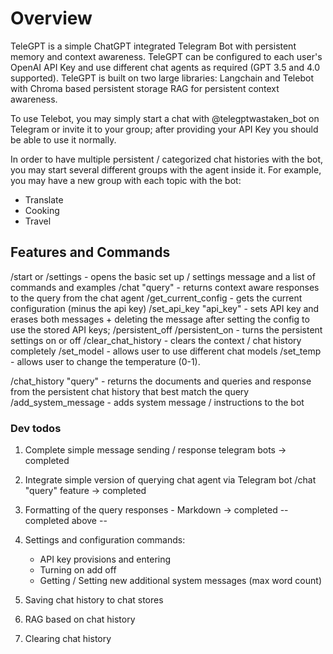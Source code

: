 # Overview
TeleGPT is a simple ChatGPT integrated Telegram Bot with persistent memory and context awareness.
TeleGPT can be configured to each user's OpenAI API Key and use different chat agents as required (GPT 3.5 and 4.0 supported).
TeleGPT is built on two large libraries: Langchain and Telebot with Chroma based persistent storage RAG for persistent context awareness.

To use Telebot, you may simply start a chat with @telegptwastaken_bot on Telegram or invite it to your group; after providing your API Key you should be able to use it normally.

In order to have multiple persistent / categorized chat histories with the bot, you may start several different groups with the agent inside it.
For example, you may have a new group with each topic with the bot:
- Translate
- Cooking
- Travel

## Features and Commands
/start or /settings - opens the basic set up / settings message and a list of commands and examples
/chat "query" - returns context aware responses to the query from the chat agent
/get_current_config - gets the current configuration (minus the api key)
/set_api_key "api_key" - sets API key and erases both messages + deleting the message after setting the config to use the stored API keys;
/persistent_off /persistent_on - turns the persistent settings on or off
/clear_chat_history - clears the context / chat history completely
/set_model - allows user to use different chat models
/set_temp - allows user to change the temperature (0-1).

/chat_history "query" - returns the documents and queries and response from the persistent chat history that best match the query
/add_system_message - adds system message / instructions to the bot





### Dev todos
1. Complete simple message sending / response telegram bots -> completed 
2. Integrate simple version of querying chat agent via Telegram bot /chat "query" feature -> completed
3. Formatting of the query responses - Markdown -> completed
-- completed above --
4. Settings and configuration commands:
    - API key provisions and entering
    - Turning on add off
    - Getting / Setting new additional system messages (max word count)


6. Saving chat history to chat stores
7. RAG based on chat history
8. Clearing chat history





